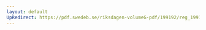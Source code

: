 ```yaml
---
layout: default
UpRedirect: https://pdf.swedeb.se/riksdagen-volumeG-pdf/199192/reg_199192/reg_199192_0972.pdf
---
```

